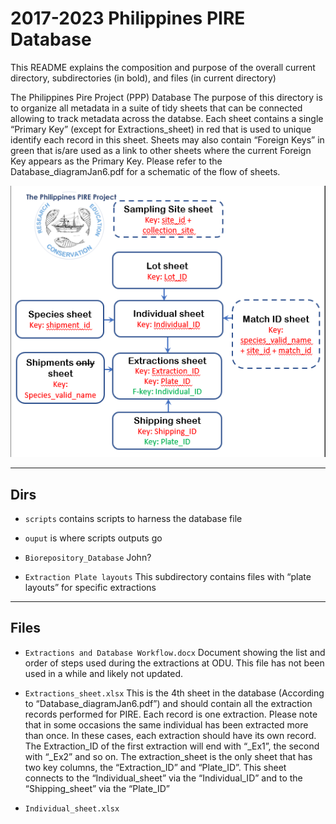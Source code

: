 # 2017-2023 Philippines PIRE Database

This README explains the composition and purpose of the overall current directory, subdirectories (in bold), and files (in current directory)

The Philippines Pire Project (PPP) Database
The purpose of this directory is to organize all metadata in a suite of tidy sheets that can be connected allowing to track metadata across the databse.
Each sheet contains a single “Primary Key” (except for Extractions_sheet) in red that is used to unique identify each record in this sheet. Sheets may also contain “Foreign Keys” in green that is/are used as a link to other sheets where the current Foreign Key appears as the Primary Key. 
Please refer to the Database_diagramJan6.pdf for a schematic of the flow of sheets.

![](images/Database_diagramJan6.PNG)

---

## Dirs

* `scripts` contains scripts to harness the database file

* `ouput` is where scripts outputs go

* `Biorepository_Database` John?

* `Extraction Plate layouts` This subdirectory contains files with “plate layouts” for specific extractions

---

## Files

* `Extractions and Database Workflow.docx` 
	Document showing the list and order of steps used during the extractions at ODU. This file has not been used in a while and likely not updated. 

* `Extractions_sheet.xlsx`
	This is the 4th sheet in the database (According to “Database_diagramJan6.pdf”) and should contain all the extraction records performed for PIRE. Each record is one extraction. Please note that in some occasions the same individual has been extracted more than once. In these cases, each extraction should have its own record. The Extraction_ID of the first extraction will end with “_Ex1”, the second with “_Ex2” and so on. The extraction_sheet is the only sheet that has two key columns, the “Extraction_ID” and “Plate_ID”. This sheet connects to the “Individual_sheet” via the “Individual_ID” and to the “Shipping_sheet” via the “Plate_ID”

* `Individual_sheet.xlsx`
